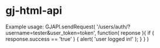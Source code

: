 gj-html-api
===========

Example usage:
GJAPI.sendRequest( '/users/auth/?username=tester&user_token=token', function( reponse ){
	if ( response.success == 'true' ) {
		alert( 'user logged in!' );
	}
} )